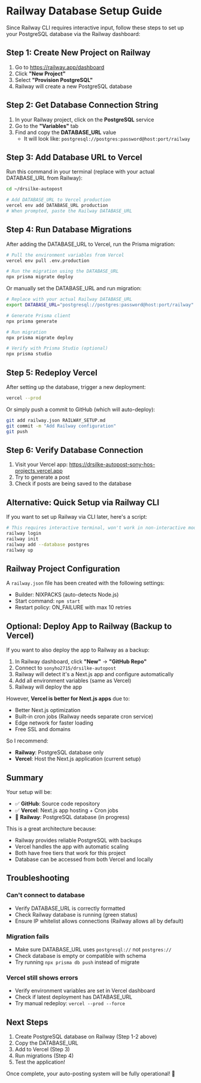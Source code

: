 # Railway Database Setup Guide

Since Railway CLI requires interactive input, follow these steps to set up your PostgreSQL database via the Railway dashboard:

## Step 1: Create New Project on Railway

1. Go to https://railway.app/dashboard
2. Click **"New Project"**
3. Select **"Provision PostgreSQL"**
4. Railway will create a new PostgreSQL database

## Step 2: Get Database Connection String

1. In your Railway project, click on the **PostgreSQL** service
2. Go to the **"Variables"** tab
3. Find and copy the **DATABASE_URL** value
   - It will look like: `postgresql://postgres:password@host:port/railway`

## Step 3: Add Database URL to Vercel

Run this command in your terminal (replace with your actual DATABASE_URL from Railway):

```bash
cd ~/drsilke-autopost

# Add DATABASE_URL to Vercel production
vercel env add DATABASE_URL production
# When prompted, paste the Railway DATABASE_URL
```

## Step 4: Run Database Migrations

After adding the DATABASE_URL to Vercel, run the Prisma migration:

```bash
# Pull the environment variables from Vercel
vercel env pull .env.production

# Run the migration using the DATABASE_URL
npx prisma migrate deploy
```

Or manually set the DATABASE_URL and run migration:

```bash
# Replace with your actual Railway DATABASE_URL
export DATABASE_URL="postgresql://postgres:password@host:port/railway"

# Generate Prisma client
npx prisma generate

# Run migration
npx prisma migrate deploy

# Verify with Prisma Studio (optional)
npx prisma studio
```

## Step 5: Redeploy Vercel

After setting up the database, trigger a new deployment:

```bash
vercel --prod
```

Or simply push a commit to GitHub (which will auto-deploy):

```bash
git add railway.json RAILWAY_SETUP.md
git commit -m "Add Railway configuration"
git push
```

## Step 6: Verify Database Connection

1. Visit your Vercel app: https://drsilke-autopost-sony-hos-projects.vercel.app
2. Try to generate a post
3. Check if posts are being saved to the database

## Alternative: Quick Setup via Railway CLI

If you want to set up Railway via CLI later, here's a script:

```bash
# This requires interactive terminal, won't work in non-interactive mode
railway login
railway init
railway add --database postgres
railway up
```

## Railway Project Configuration

A `railway.json` file has been created with the following settings:
- Builder: NIXPACKS (auto-detects Node.js)
- Start command: `npm start`
- Restart policy: ON_FAILURE with max 10 retries

## Optional: Deploy App to Railway (Backup to Vercel)

If you want to also deploy the app to Railway as a backup:

1. In Railway dashboard, click **"New"** → **"GitHub Repo"**
2. Connect to `sonyho2715/drsilke-autopost`
3. Railway will detect it's a Next.js app and configure automatically
4. Add all environment variables (same as Vercel)
5. Railway will deploy the app

However, **Vercel is better for Next.js apps** due to:
- Better Next.js optimization
- Built-in cron jobs (Railway needs separate cron service)
- Edge network for faster loading
- Free SSL and domains

So I recommend:
- **Railway**: PostgreSQL database only
- **Vercel**: Host the Next.js application (current setup)

## Summary

Your setup will be:
- ✅ **GitHub**: Source code repository
- ✅ **Vercel**: Next.js app hosting + Cron jobs
- 🔄 **Railway**: PostgreSQL database (in progress)

This is a great architecture because:
- Railway provides reliable PostgreSQL with backups
- Vercel handles the app with automatic scaling
- Both have free tiers that work for this project
- Database can be accessed from both Vercel and locally

## Troubleshooting

### Can't connect to database
- Verify DATABASE_URL is correctly formatted
- Check Railway database is running (green status)
- Ensure IP whitelist allows connections (Railway allows all by default)

### Migration fails
- Make sure DATABASE_URL uses `postgresql://` not `postgres://`
- Check database is empty or compatible with schema
- Try running `npx prisma db push` instead of migrate

### Vercel still shows errors
- Verify environment variables are set in Vercel dashboard
- Check if latest deployment has DATABASE_URL
- Try manual redeploy: `vercel --prod --force`

## Next Steps

1. Create PostgreSQL database on Railway (Step 1-2 above)
2. Copy the DATABASE_URL
3. Add to Vercel (Step 3)
4. Run migrations (Step 4)
5. Test the application!

Once complete, your auto-posting system will be fully operational! 🚀
